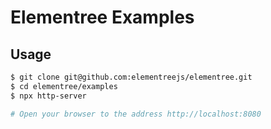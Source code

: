 # Elementree Examples

## Usage

```sh
$ git clone git@github.com:elementreejs/elementree.git
$ cd elementree/examples
$ npx http-server

# Open your browser to the address http://localhost:8080
```